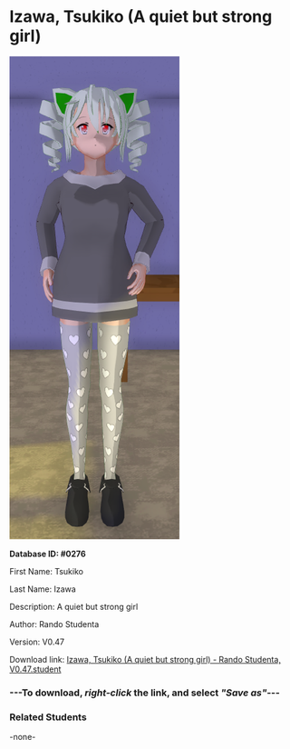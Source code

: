# Izawa, Tsukiko (A quiet but strong girl)

<img src="../../Files/Images/Izawa, Tsukiko (A quiet but strong girl).png" title="Izawa, Tsukiko (A quiet but strong girl) - Rando Studenta, V0.47">

**Database ID: #0276**

First Name: Tsukiko

Last Name: Izawa

Description: A quiet but strong girl

Author: Rando Studenta

Version: V0.47

Download link: <a href="https://raw.githubusercontent.com/Arbiter1223/Daigaku-Gurashi-Custom-Students/master/Files/Student%20Files/Izawa%2C%20Tsukiko%20(A%20quiet%20but%20strong%20girl)%20-%20Rando%20Studenta%2C%20V0.47.student">Izawa, Tsukiko (A quiet but strong girl) - Rando Studenta, V0.47.student</a>

### ---**To download, _right-click_ the link, and select _"Save as"_**---

### Related Students

-none-
